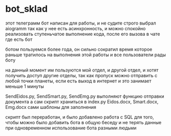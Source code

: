 # bot_sklad

этот телеграмм бот написан для работы, и не судите строго
выбрал aiogramm так как у нее есть асинхронность, и можно спокойно реализовать ступеньчатое выполнение кода, после его вызова в чате где есть бот

ботом пользуемся более года, он сильно сократил время которое раньше тратилось на выполнения этой работы и все пользователи рады боту

на данный момент им пользуются мой отдел, и другой отдел, и хотят получить доступ другие отделы, так как пропуск можно отправить с любой точки планеты, если есть выход в интернет и это занимает меньше 1 минуты

SendEidos.py, SendSmart.py, SendEmg.py выполняют функцию отправки документа
а сам скрипт храниться в index.py
Eidos.docx, Smart.docx, Emg.docx сами шаблоны для заполнения

скрипт был переработан, и было добавлено работа с SQL для того, чтобы можно было добавить бота в общую беседу и не терять данные при одновременном использование бота разными людьми
